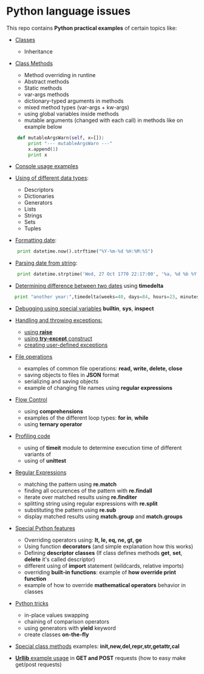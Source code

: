 # Python language issues
This repo contains **Python practical examples** of certain topics like:
- <a href="./classesIssues">Classes</a>
  - Inheritance

- <a href="./classesIssues">Class Methods</a>
  - Method overriding in runtine
  - Abstract methods
  - Static methods
  - var-args methods
  - dictionary-typed arguments in methods
  - mixed method types (var-args + kw-args)
  - using global variables inside methods
  - mutable arguments (changed with each call) in methods like on example below
```python
    def mutableArgsWarn(self, x=[]):
        print "--- mutableArgsWarn ---"
        x.append(1)
        print x
```
- <a href="./consoleUsing">Console usage examples</a>

- <a href="./dataTypes">Using of different data types</a>:
  - Descriptors
  - Dictionaries
  - Generators
  - Lists
  - Strings
  - Sets
  - Tuples
  
- <a href="./dateAndTimeOperations/formattingDate.py">Formatting date</a>:
```python
    print datetime.now().strftime("%Y-%m-%d %H:%M:%S")
```

- <a href="./dateAndTimeOperations/parsingDateFromString.py">Parsing date from string</a>:
```python
    print datetime.strptime('Wed, 27 Oct 1770 22:17:00', '%a, %d %b %Y %H:%M:%S')
```

- <a href="./dateAndTimeOperations/timedelta.py">Determining difference between two dates</a> using **timedelta**
```python
   print "another year:",timedelta(weeks=40, days=84, hours=23, minutes=50, seconds=600)
```

- <a href="./debugging/specialVariables.py">Debugging using special variables</a> **__builtin__**, **sys**, **inspect**
- <a href="./exceptions/">Handling and throwing exceptions:
  - using **raise**
  - using **try-except** construct
  - creating user-defined exceptions
  
- <a href="./fileOperations/">File operations</a>
  - examples of common file operations: **read, write, delete, close**
  - saving objects to files in **JSON** format
  - serializing and saving objects
  - example of changing file names using **regular expressions**
  
- <a href="./flowControl">Flow Control</a>
  - using **comprehensions**
  - examples of the different loop types: **for in**, **while**
  - using **ternary operator**
  
- <a href="./profilingCode">Profiling code</a>
  - using of **timeit** module to determine execution time of different variants of 
  - using of **unittest** 

- <a href="./regularExpressions">Regular Expressions</a>
  - matching the pattern using **re.match**
  - finding all occurences of the pattern with **re.findall**
  - iterate over matched results using **re.finditer**
  - splitting string using regular expressions with **re.split**
  - substituting the pattern using **re.sub**
  - display matched results using **match.group** and **match.groups**

- <a href="./specialPythonFeatures">Special Python features</a>
  - Overriding operators using: **__lt__, __le__, __eq__, __ne__, __gt__, __ge__**
  - Using function **decorators** (and simple explanation how this works)
  - Defining **descriptor classes** (If class defines methods __get__, __set__, __delete__ it's called descriptor)
  - different using of **import** statement (wildcards, relative imports)
  - overriding **built-in functions**: example of **how override print function**
  - example of how to override **mathematical operators** behavior in classes

- <a href="./specialPythonFeatures/PythonTricks.py">Python tricks</a>
  - in-place values swapping
  - chaining of comparison operators
  - using generators with **yield** keyword
  - create classes **on-the-fly**
  
- <a href="./specialPythonFeatures/SpecialMethods.py">Special class methods</a> examples: **__init__,__new__,__del__,__repr__,__str__,__getattr__,__cal__**

- <a href="./Urllib">**Urllib** example usage</a> in **GET and POST** requests (how to easy make get/post requests)
